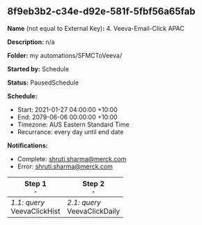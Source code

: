 ## 8f9eb3b2-c34e-d92e-581f-5fbf56a65fab

**Name** (not equal to External Key)**:** 4. Veeva-Email-Click APAC

**Description:** n/a

**Folder:** my automations/SFMCToVeeva/

**Started by:** Schedule

**Status:** PausedSchedule

**Schedule:**

* Start: 2021-01-27 04:00:00 +10:00
* End: 2079-06-06 00:00:00 +10:00
* Timezone: AUS Eastern Standard Time
* Recurrance: every day until end date

**Notifications:**

* Complete: shruti.sharma@merck.com
* Error: shruti.sharma@merck.com

| Step 1<br>_<small>-</small>_ | Step 2<br>_<small>-</small>_ |
| --- | --- |
| _1.1: query_<br>VeevaClickHist | _2.1: query_<br>VeevaClickDaily |
